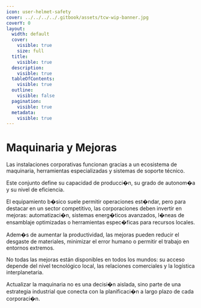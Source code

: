 ```yaml
---
icon: user-helmet-safety
cover: ../../../../.gitbook/assets/tcw-wip-banner.jpg
coverY: 0
layout:
  width: default
  cover:
    visible: true
    size: full
  title:
    visible: true
  description:
    visible: true
  tableOfContents:
    visible: true
  outline:
    visible: false
  pagination:
    visible: true
  metadata:
    visible: true
---
```


# Maquinaria y Mejoras

Las instalaciones corporativas funcionan gracias a un ecosistema de maquinaria, herramientas especializadas y sistemas de soporte técnico.

Este conjunto define su capacidad de producci�n, su grado de autonom�a y su nivel de eficiencia.

El equipamiento b�sico suele permitir operaciones est�ndar, pero para destacar en un sector competitivo, las corporaciones deben invertir en mejoras: automatizaci�n, sistemas energ�ticos avanzados, l�neas de ensamblaje optimizadas o herramientas espec�ficas para recursos locales.

Adem�s de aumentar la productividad, las mejoras pueden reducir el desgaste de materiales, minimizar el error humano o permitir el trabajo en entornos extremos.

No todas las mejoras están  disponibles en todos los mundos: su acceso depende del nivel tecnológico local, las relaciones comerciales y la logística interplanetaria.

Actualizar la maquinaria no es una decisi�n aislada, sino parte de una estrategia industrial que conecta con la planificaci�n a largo plazo de cada corporaci�n.
